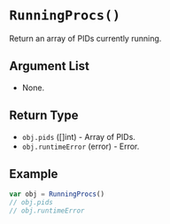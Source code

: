 # `RunningProcs()`

Return an array of PIDs currently running.

## Argument List

 * None.

## Return Type

 * `obj.pids` ([]int) - Array of PIDs.
 * `obj.runtimeError` (error) - Error. 

## Example

```js
var obj = RunningProcs()
// obj.pids
// obj.runtimeError
```

